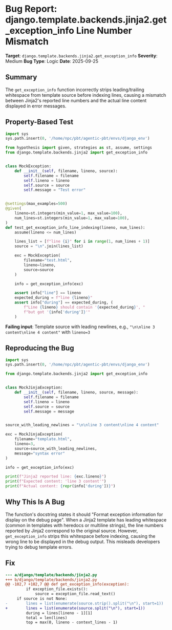 # Bug Report: django.template.backends.jinja2.get_exception_info Line Number Mismatch

**Target**: `django.template.backends.jinja2.get_exception_info`
**Severity**: Medium
**Bug Type**: Logic
**Date**: 2025-09-25

## Summary

The `get_exception_info` function incorrectly strips leading/trailing whitespace from template source before indexing lines, causing a mismatch between Jinja2's reported line numbers and the actual line content displayed in error messages.

## Property-Based Test

```python
import sys
sys.path.insert(0, '/home/npc/pbt/agentic-pbt/envs/django_env')

from hypothesis import given, strategies as st, assume, settings
from django.template.backends.jinja2 import get_exception_info


class MockException:
    def __init__(self, filename, lineno, source):
        self.filename = filename
        self.lineno = lineno
        self.source = source
        self.message = "Test error"


@settings(max_examples=500)
@given(
    lineno=st.integers(min_value=1, max_value=100),
    num_lines=st.integers(min_value=1, max_value=100),
)
def test_get_exception_info_line_indexing(lineno, num_lines):
    assume(lineno <= num_lines)

    lines_list = [f"line {i}" for i in range(1, num_lines + 1)]
    source = "\n".join(lines_list)

    exc = MockException(
        filename="test.html",
        lineno=lineno,
        source=source
    )

    info = get_exception_info(exc)

    assert info["line"] == lineno
    expected_during = f"line {lineno}"
    assert info["during"] == expected_during, (
        f"Line {lineno} should contain '{expected_during}', "
        f"but got '{info['during']}'"
    )
```

**Failing input**: Template source with leading newlines, e.g., `"\n\nline 3 content\nline 4 content"` with `lineno=3`

## Reproducing the Bug

```python
import sys
sys.path.insert(0, '/home/npc/pbt/agentic-pbt/envs/django_env')

from django.template.backends.jinja2 import get_exception_info


class MockJinjaException:
    def __init__(self, filename, lineno, source, message):
        self.filename = filename
        self.lineno = lineno
        self.source = source
        self.message = message


source_with_leading_newlines = "\n\nline 3 content\nline 4 content"

exc = MockJinjaException(
    filename="template.html",
    lineno=3,
    source=source_with_leading_newlines,
    message="syntax error"
)

info = get_exception_info(exc)

print(f"Jinja2 reported line: {exc.lineno}")
print(f"Expected content: 'line 3 content'")
print(f"Actual content: {repr(info['during'])}")
```

## Why This Is A Bug

The function's docstring states it should "Format exception information for display on the debug page". When a Jinja2 template has leading whitespace (common in templates with heredocs or multiline strings), the line numbers reported by Jinja2 correspond to the original source. However, `get_exception_info` strips this whitespace before indexing, causing the wrong line to be displayed in the debug output. This misleads developers trying to debug template errors.

## Fix

```diff
--- a/django/template/backends/jinja2.py
+++ b/django/template/backends/jinja2.py
@@ -102,7 +102,7 @@ def get_exception_info(exception):
         if exception_file.exists():
             source = exception_file.read_text()
     if source is not None:
-        lines = list(enumerate(source.strip().split("\n"), start=1))
+        lines = list(enumerate(source.split("\n"), start=1))
         during = lines[lineno - 1][1]
         total = len(lines)
         top = max(0, lineno - context_lines - 1)
```